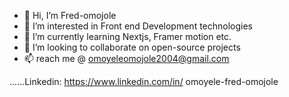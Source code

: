 - 👋 Hi, I’m Fred-omojole
- 👀 I’m interested in Front end Development technologies
- 🌱 I’m currently learning Nextjs, Framer motion etc.
- 💞️ I’m looking to collaborate on open-source projects
- 📫  reach me @ omoyeleomojole2004@gmail.com

......Linkedin: https://www.linkedin.com/in/ omoyele-fred-omojole
<!---
Fred-omojole/Fred-omojole is a ✨ special ✨ repository because its `README.md` (this file) appears on your GitHub profile.
You can click the Preview link to take a look at your changes.
--->
